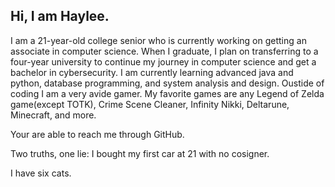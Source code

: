 ## Hi, I am Haylee. 
I am a 21-year-old college senior who is currently working on getting an associate in computer science. When I graduate, I plan on transferring to a four-year university to continue my journey in computer science and get a bachelor in cybersecurity. I am currently learning advanced java and python, database programming, and system analysis and design. Oustide of coding I am a very avide gamer. My favorite games are any Legend of Zelda game(except TOTK), Crime Scene Cleaner, Infinity Nikki, Deltarune, Minecraft, and more.

Your are able to reach me through GitHub. 

Two truths, one lie:
I bought my first car at 21 with no cosigner.

I have  six cats.

<!--
**HayleeSophia77/HayleeSophia77** is a ✨ _special_ ✨ repository because its `README.md` (this file) appears on your GitHub profile.

Here are some ideas to get you started:

- 🔭 I’m currently working on ...
- 🌱 I’m currently learning ...
- 👯 I’m looking to collaborate on ...
- 🤔 I’m looking for help with ...
- 💬 Ask me about ...
- 📫 How to reach me: ...
- 😄 Pronouns: ...
- ⚡ Fun fact: ...
-->
